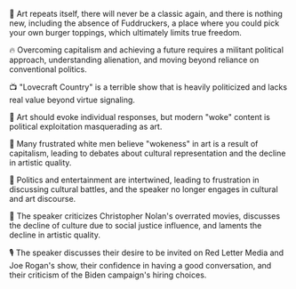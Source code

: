 🤔 Art repeats itself, there will never be a classic again, and there is nothing new, including the absence of Fuddruckers, a place where you could pick your own burger toppings, which ultimately limits true freedom.

🔥 Overcoming capitalism and achieving a future requires a militant political approach, understanding alienation, and moving beyond reliance on conventional politics.

📺 "Lovecraft Country" is a terrible show that is heavily politicized and lacks real value beyond virtue signaling.

🎨 Art should evoke individual responses, but modern "woke" content is political exploitation masquerading as art.

🎨 Many frustrated white men believe "wokeness" in art is a result of capitalism, leading to debates about cultural representation and the decline in artistic quality.

🤔 Politics and entertainment are intertwined, leading to frustration in discussing cultural battles, and the speaker no longer engages in cultural and art discourse.

🎥 The speaker criticizes Christopher Nolan's overrated movies, discusses the decline of culture due to social justice influence, and laments the decline in artistic quality.

🎙 The speaker discusses their desire to be invited on Red Letter Media and Joe Rogan's show, their confidence in having a good conversation, and their criticism of the Biden campaign's hiring choices.

